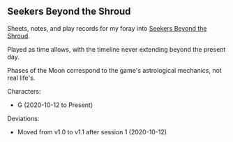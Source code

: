 Seekers Beyond the Shroud
-------------------------

Sheets, notes, and play records for my foray into [Seekers Beyond the Shroud][1].

Played as time allows, with the timeline never extending beyond the present day.

Phases of the Moon correspond to the game's astrological mechanics, not real life's.

Characters:
- G (2020-10-12 to Present)

Deviations:
- Moved from v1.0 to v1.1 after session 1 (2020-10-12)

[1]: https://blackoathgames.com/seekers-beyond-the-shroud
